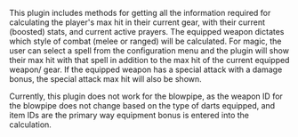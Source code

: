 This plugin includes methods for getting all the information required for calculating the player's max hit in their current gear, with their current (boosted) stats, and current active prayers. The equipped weapon dictates which style of combat (melee or ranged) will be calculated. For magic, the user can select a spell from the configuration menu and the plugin will show their max hit with that spell in addition to the max hit of the current equipped weapon/ gear. If the equipped weapon has a special attack with a damage bonus, the special attack max hit will also be shown.

Currently, this plugin does not work for the blowpipe, as the weapon ID for the blowpipe does not change based on the type of darts equipped, and item IDs are the primary way equipment bonus is entered into the calculation.